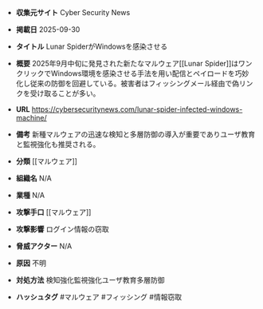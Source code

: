 - **収集元サイト**
Cyber Security News

- **掲載日**
2025-09-30

- **タイトル**
Lunar SpiderがWindowsを感染させる

- **概要**
2025年9月中旬に発見された新たなマルウェア[[Lunar Spider]]はワンクリックでWindows環境を感染させる手法を用い配信とペイロードを巧妙化し従来の防御を回避している。被害者はフィッシングメール経由で偽リンクを受け取ることが多い。

- **URL**
https://cybersecuritynews.com/lunar-spider-infected-windows-machine/

- **備考**
新種マルウェアの迅速な検知と多層防御の導入が重要でありユーザ教育と監視強化も推奨される。

- **分類**
[[マルウェア]]

- **組織名**
N/A

- **業種**
N/A

- **攻撃手口**
[[マルウェア]]

- **攻撃影響**
ログイン情報の窃取

- **脅威アクター**
N/A

- **原因**
不明

- **対処方法**
検知強化監視強化ユーザ教育多層防御

- **ハッシュタグ**
#マルウェア #フィッシング #情報窃取
